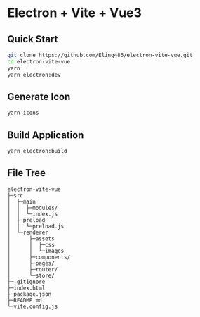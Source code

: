 # Electron + Vite + Vue3

## Quick Start
```bash
git clone https://github.com/Eling486/electron-vite-vue.git
cd electron-vite-vue
yarn
yarn electron:dev
```

## Generate Icon
```bash
yarn icons
```

## Build Application
```bash
yarn electron:build
```

## File Tree
```
electron-vite-vue
├─src
│  ├─main
│  │  ├─modules/
│  │  └─index.js
│  ├─preload
│  │  └─preload.js
│  └─renderer
│      ├─assets
│      │  ├─css
│      │  └─images
│      ├─components/
│      ├─pages/
│      ├─router/
│      └─store/
├─.gitignore
├─index.html
├─package.json
├─README.md
└─vite.config.js
```